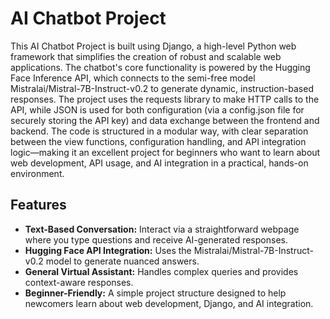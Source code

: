 # AI Chatbot Project

This AI Chatbot Project is built using Django, a high-level Python web framework that simplifies the creation of robust and scalable web applications. The chatbot's core functionality is powered by the Hugging Face Inference API, which connects to the semi-free model Mistralai/Mistral-7B-Instruct-v0.2 to generate dynamic, instruction-based responses. The project uses the requests library to make HTTP calls to the API, while JSON is used for both configuration (via a config.json file for securely storing the API key) and data exchange between the frontend and backend. The code is structured in a modular way, with clear separation between the view functions, configuration handling, and API integration logic—making it an excellent project for beginners who want to learn about web development, API usage, and AI integration in a practical, hands-on environment.

## Features

- **Text-Based Conversation:** Interact via a straightforward webpage where you type questions and receive AI-generated responses.
- **Hugging Face API Integration:** Uses the Mistralai/Mistral-7B-Instruct-v0.2 model to generate nuanced answers.
- **General Virtual Assistant:** Handles complex queries and provides context-aware responses.
- **Beginner-Friendly:** A simple project structure designed to help newcomers learn about web development, Django, and AI integration.

